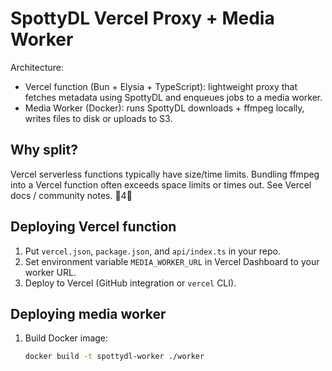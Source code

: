# SpottyDL Vercel Proxy + Media Worker

Architecture:
- Vercel function (Bun + Elysia + TypeScript): lightweight proxy that fetches metadata using SpottyDL and enqueues jobs to a media worker.
- Media Worker (Docker): runs SpottyDL downloads + ffmpeg locally, writes files to disk or uploads to S3.

## Why split?
Vercel serverless functions typically have size/time limits. Bundling ffmpeg into a Vercel function often exceeds space limits or times out. See Vercel docs / community notes. 4

## Deploying Vercel function
1. Put `vercel.json`, `package.json`, and `api/index.ts` in your repo.
2. Set environment variable `MEDIA_WORKER_URL` in Vercel Dashboard to your worker URL.
3. Deploy to Vercel (GitHub integration or `vercel` CLI).

## Deploying media worker
1. Build Docker image:
   ```bash
   docker build -t spottydl-worker ./worker